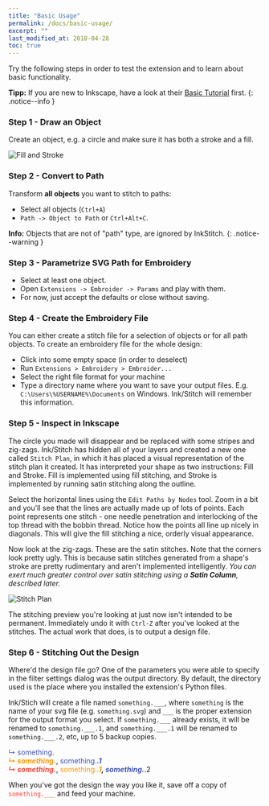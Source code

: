 ```yaml
---
title: "Basic Usage"
permalink: /docs/basic-usage/
excerpt: ""
last_modified_at: 2018-04-28
toc: true
---
```

Try the following steps in order to test the extension and to learn about basic functionality.

**Tipp:** If you are new to Inkscape, have a look at their [Basic Tutorial](https://inkscape.org/en/doc/tutorials/basic/tutorial-basic.html) first.
{: .notice--info }

### Step 1 - Draw an Object

Create an object, e.g. a circle and make sure it has both a stroke and a fill.

![Fill and Stroke](https://edutechwiki.unige.ch/mediawiki/images/thumb/8/86/SVG-yellow-circle-stroke-fill.png/300px-SVG-yellow-circle-stroke-fill.png)

### Step 2 - Convert to Path
Transform **all objects** you want to stitch to paths:

* Select all objects (`Ctrl+A`)
* `Path -> Object to Path` or `Ctrl+Alt+C`.<br>

**Info:** Objects that are not of "path" type, are ignored by InkStitch.
{: .notice--warning }

### Step 3 - Parametrize SVG Path for Embroidery

* Select at least one object.
* Open `Extensions -> Embroider -> Params` and play with them.
* For now, just accept the defaults or close without saving.

### Step 4 - Create the Embroidery File

You can either create a stitch file for a selection of objects or for all path objects.
To create an embroidery file for the whole design:

* Click into some empty space (in order to deselect)
* Run `Extensions > Embroidery > Embroider...`
* Select the right file format for your machine
* Type a directory name where you want to save your output files. E.g. `C:\Users\%USERNAME%\Documents` on Windows. Ink/Stitch will remember this information.

### Step 5 - Inspect in Inkscape

The circle you made will disappear and be replaced with some stripes and zig-zags. Ink/Stitch has hidden all of your layers and created a new one called `Stitch Plan`, in which it has placed a visual representation of the stitch plan it created. It has interpreted your shape as two instructions: Fill and Stroke. Fill is implemented using fill stitching, and Stroke is implemented by running satin stitching along the outline.

Select the horizontal lines using the `Edit Paths by Nodes` tool. Zoom in a bit and you'll see that the lines are actually made up of lots of points. Each point represents one stitch - one needle penetration and interlocking of the top thread with the bobbin thread. Notice how the points all line up nicely in diagonals. This will give the fill stitching a nice, orderly visual appearance.

Now look at the zig-zags. These are the satin stitches. Note that the corners look pretty ugly. This is because satin stitches generated from a shape's stroke are pretty rudimentary and aren't implemented intelligently. *You can exert much greater control over satin stitching using a **Satin Column**, described later.*

![Stitch Plan](https://edutechwiki.unige.ch/mediawiki/images/thumb/6/6a/Inkstitch-stitch-plan.png/800px-Inkstitch-stitch-plan.png)

The stitching preview you're looking at just now isn't intended to be permanent. Immediately undo it with `Ctrl-Z` after you've looked at the stitches. The actual work that does, is to output a design file.

### Step 6 - Stitching Out the Design
Where'd the design file go? One of the parameters you were able to specify in the filter settings dialog was the output directory. By default, the directory used is the place where you installed the extension's Python files.

Ink/Stich will create a file named `something.___`, where `something` is the name of your svg file (e.g. `something.svg`) and `___` is the proper extension for the output format you select. If `something.___` already exists, it will be renamed to `something.___.1`, and `something.___.1` will be renamed to `something.___.2`, etc, up to 5 backup copies.

   <span style="color: #3f51b5;">↳ something.___</span><br />
   <span style="color: #ff9800;">↳ something.___</span>, <span style="color: #3f51b5;">something.___.1</span><br />
   <span style="color: #f44336;">↳ something.___</span>, <span style="color: #ff9800;">something.___.1</span>, <span style="color: #3f51b5;">something.___.2</span>
   
When you've got the design the way you like it, save off a copy of <span style="color: #f44336;">`something.___`</span> and feed your machine.
